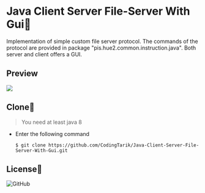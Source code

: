 # Java Client Server File-Server With Gui💾
Implementation of simple custom file server protocol. The commands of the protocol are provided in package "pis.hue2.common.instruction.java". Both server and client offers a GUI.

## Preview
![](assets/preview.gif)

## Clone🔄
> You need at least java 8

- Enter the following command
  
  ```shell
  $ git clone https://github.com/CodingTarik/Java-Client-Server-File-Server-With-Gui.git
  ```
## License📜
![GitHub](https://img.shields.io/github/license/CodingTarik/Java-Client-Server-File-Server-With-Gui)
